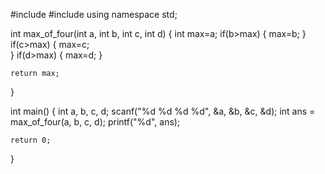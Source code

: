 #include <iostream>
#include <cstdio>
using namespace std;

int max_of_four(int a, int b, int c, int d)
{
    int max=a;
    if(b>max)
    {
        max=b;
    }
    if(c>max)
    {
        max=c;            
    }
    if(d>max)
    {
        max=d;
    }
    
    return max;
}

int main() {
    int a, b, c, d;
    scanf("%d %d %d %d", &a, &b, &c, &d);
    int ans = max_of_four(a, b, c, d);
    printf("%d", ans);
    
    return 0;
}


